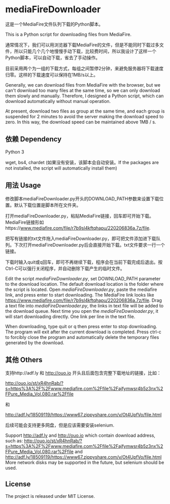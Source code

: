 # mediaFireDownloader 

这是一个MediaFire文件队列下载的Python脚本。

This is a Python script for downloading files from MediaFire.

通常情况下，我们可以用浏览器下载MediaFire的文件，但是不能同时下载过多文件，所以只能几个几个地慢慢手动下载，比较费时间，所以我设计了这样一个Python脚本，可以自动下载，省去了手动操作。

目前采用两个为一组的下载方式，每组之间暂停2分钟，来避免服务器将下载速度归零。这样的下载速度可以保持在1MB/s以上。

Generally, we can download files from MediaFire with the browser, but we can't download too many files at the same time, so we can only download them slowly and manually. Therefore, I designed a Python script, which can download automatically without manual operation.

At present, download two files as group at the same time, and each group is suspended for 2 minutes to avoid the server making the download speed to zero. In this way, the download speed can be maintained above 1MB / s.

## 依赖 Dependency

Python 3

wget, bs4, chardet (如果没有安装，该脚本会自动安装。If the packages are not installed, the script will automatically install them)

## 用法 Usage

修改脚本mediaFireDownloader.py开头的DOWNLOAD_PATH参数来设置下载位置。默认下载位置是脚本所在文件夹。

打开mediaFireDownloader.py，粘贴MediaFire链接，回车即可开始下载。MediaFire链接形如https://www.mediafire.com/file/r7b9sl4kftqhapu/220206836a.7z/file.

把写有链接的txt文件拖入mediaFireDownloader.py，即可把文件添加进下载队列。下次打开mediaFireDownloader.py后会直接开始下载。txt文件要求一行一个链接。

下载时输入quit或q回车，即可不再继续下载，程序会在当前下载完成后退出。按Ctrl-C可以强行关闭程序，并自动删除下载产生的临时文件。

Edit the script *mediaFireDownloader.py*, set DOWNLOAD_PATH parameter to the download location. The default download location is the folder where the script is located.
Open *mediaFireDownloader.py*, paste the mediafire link, and press enter to start downloading. The MediaFire link looks like https://www.mediafire.com/file/r7b9sl4kftqhapu/220206836a.7z/file.
Drag a text file into *mediaFireDownloader.py*, the links in text file will be added to the download queue. Next time you open the *mediaFireDownloader.py*, it will start downloading directly. One link per line in the text file.

When downloading, type quit or q then press enter to stop downloading. The program will exit after the current download is completed. Press ctrl-c to forcibly close the program and automatically delete the temporary files generated by the download.

## 其他 Others

支持http://adf.ly 和 http://ouo.io 开头且后面包含完整下载地址的链接，比如：

http://ouo.io/st/xR4hnRab/?s=https%3A%2F%2Fwww.mediafire.com%2Ffile%2Fajfymwsr4b5z3nx%2FPure_Media_Vol.080.rar%2Ffile

和

http://adf.ly/18509119/https://www67.zippyshare.com/v/Ot4UpfVo/file.html

后续可能会支持更多网盘，但是应该需要安装selenium.

Support http://adf.ly and http://ouo.io which contain download address, such as:
http://ouo.io/st/xR4hnRab/?s=https%3A%2F%2Fwww.mediafire.com%2Ffile%2Fajfymwsr4b5z3nx%2FPure_Media_Vol.080.rar%2Ffile
and
http://adf.ly/18509119/https://www67.zippyshare.com/v/Ot4UpfVo/file.html
More network disks may be supported in the future, but selenium should be used.

## License

The project is released under MIT License.



